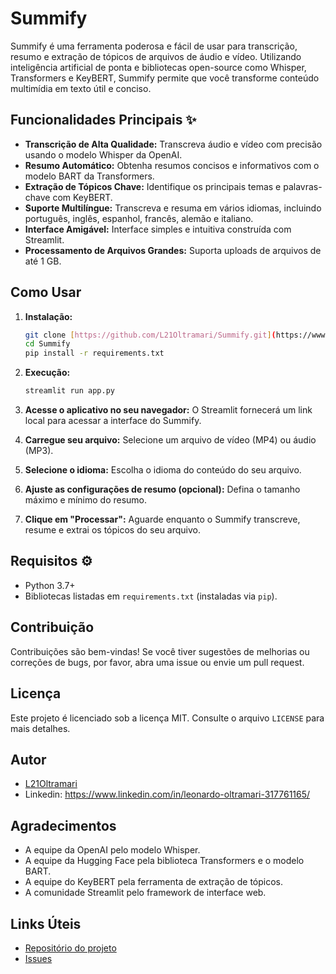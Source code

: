 # Summify ️

Summify é uma ferramenta poderosa e fácil de usar para transcrição, resumo e extração de tópicos de arquivos de áudio e vídeo. Utilizando inteligência artificial de ponta e bibliotecas open-source como Whisper, Transformers e KeyBERT, Summify permite que você transforme conteúdo multimídia em texto útil e conciso.

## Funcionalidades Principais ✨

* **Transcrição de Alta Qualidade:** Transcreva áudio e vídeo com precisão usando o modelo Whisper da OpenAI.
* **Resumo Automático:** Obtenha resumos concisos e informativos com o modelo BART da Transformers.
* **Extração de Tópicos Chave:** Identifique os principais temas e palavras-chave com KeyBERT.
* **Suporte Multilíngue:** Transcreva e resuma em vários idiomas, incluindo português, inglês, espanhol, francês, alemão e italiano.
* **Interface Amigável:** Interface simples e intuitiva construída com Streamlit.
* **Processamento de Arquivos Grandes:** Suporta uploads de arquivos de até 1 GB.

## Como Usar 

1.  **Instalação:**
    
    ```bash
    git clone [https://github.com/L21Oltramari/Summify.git](https://www.google.com/search?q=https://github.com/L21Oltramari/Summify.git)
    cd Summify
    pip install -r requirements.txt
    ```
    
2.  **Execução:**
    
    ```bash
    streamlit run app.py
    ```
    
3.  **Acesse o aplicativo no seu navegador:** O Streamlit fornecerá um link local para acessar a interface do Summify.
4.  **Carregue seu arquivo:** Selecione um arquivo de vídeo (MP4) ou áudio (MP3).
5.  **Selecione o idioma:** Escolha o idioma do conteúdo do seu arquivo.
6.  **Ajuste as configurações de resumo (opcional):** Defina o tamanho máximo e mínimo do resumo.
7.  **Clique em "Processar":** Aguarde enquanto o Summify transcreve, resume e extrai os tópicos do seu arquivo.

## Requisitos ⚙️

* Python 3.7+
* Bibliotecas listadas em `requirements.txt` (instaladas via `pip`).

## Contribuição 

Contribuições são bem-vindas! Se você tiver sugestões de melhorias ou correções de bugs, por favor, abra uma issue ou envie um pull request.

## Licença 

Este projeto é licenciado sob a licença MIT. Consulte o arquivo `LICENSE` para mais detalhes.

## Autor ‍

* [L21Oltramari](https://github.com/L21Oltramari)
* Linkedin: https://www.linkedin.com/in/leonardo-oltramari-317761165/

## Agradecimentos 

* A equipe da OpenAI pelo modelo Whisper.
* A equipe da Hugging Face pela biblioteca Transformers e o modelo BART.
* A equipe do KeyBERT pela ferramenta de extração de tópicos.
* A comunidade Streamlit pelo framework de interface web.

## Links Úteis 
 
* [Repositório do projeto](https://github.com/L21Oltramari/Summify)
* [Issues](https://github.com/L21Oltramari/Summify/issues)
